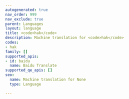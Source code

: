 ```yaml
---
autogenerated: true
nav_order: 999
nav_exclude: true
parent: Languages
layout: language
title: <code>hak</code>
description: Machine translation for <code>hak</code>
codes:
- hak
family: []
supported_apis:
- id: baidu
  name: Baidu Translate
supported_qe_apis: []
seo:
  name: Machine translation for None
  type: Language

---
```


